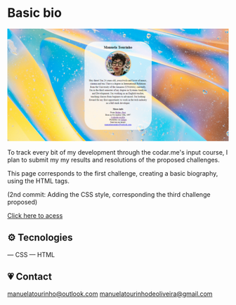 # Basic bio

![preview](./.github/preview02.png)

To track every bit of my development through the codar.me's input course, I plan to submit my my results and resolutions of the proposed challenges. 

This page corresponds to the first challenge, creating a basic biography, using the HTML tags.

(2nd commit: Adding the CSS style, corresponding the third challenge proposed)


[Click here to acess](https://manutourinho.github.io/basic-bio/)

## ⚙️ Tecnologies

— CSS
— HTML
 
## 💗 Contact

manuelatourinho@outlook.com 
manuelatourinhodeoliveira@gmail.com


